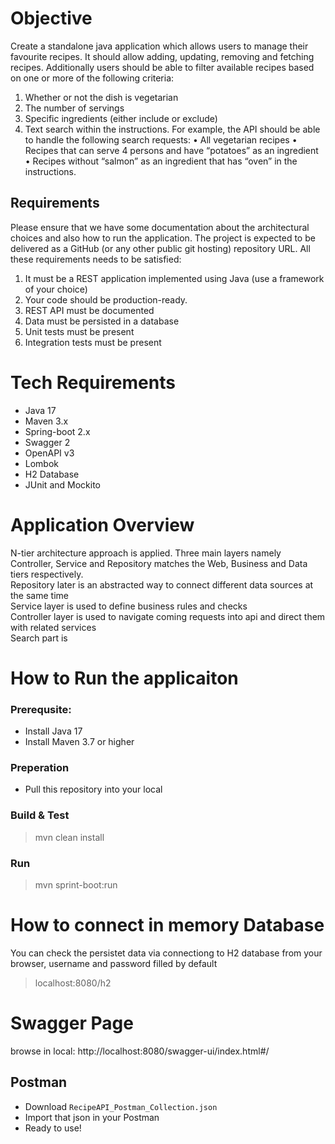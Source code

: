 # Objective
Create a standalone java application which allows users to manage their favourite recipes. It should allow adding, updating, removing and fetching recipes. Additionally users should be able to filter available recipes based on one or more of the following criteria:
1. Whether or not the dish is vegetarian
2. The number of servings
3. Specific ingredients (either include or exclude)
4. Text search within the instructions.
For example, the API should be able to handle the following search requests:
• All vegetarian recipes
• Recipes that can serve 4 persons and have “potatoes” as an ingredient
• Recipes without “salmon” as an ingredient that has “oven” in the instructions.
## Requirements
Please ensure that we have some documentation about the architectural choices and also how to run the application. The project is expected to be delivered as a GitHub (or any other public git hosting) repository URL.
All these requirements needs to be satisfied:
1. It must be a REST application implemented using Java (use a framework of your choice)
2. Your code should be production-ready.
3. REST API must be documented
4. Data must be persisted in a database
5. Unit tests must be present
6. Integration tests must be present

# Tech Requirements
- Java 17
- Maven 3.x
- Spring-boot 2.x
- Swagger 2
- OpenAPI v3
- Lombok
- H2 Database
- JUnit and Mockito

# Application Overview
N-tier architecture approach is applied. Three main layers namely Controller, Service and Repository matches the Web, Business and Data tiers respectively.<br />
Repository later is an abstracted way to connect different data sources at the same time
<br />
Service layer is used to define business rules and checks
<br />
Controller layer is used to navigate coming requests into api and direct them with related services
<br />
Search part is 

# How to Run the applicaiton
### Prerequsite:
- Install Java 17
- Install Maven 3.7 or higher 

### Preperation
- Pull this repository into your local

### Build & Test
> mvn clean install

### Run
> mvn sprint-boot:run

# How to connect in memory Database
You can check the persistet data via connectiong to H2 database from your browser, username and password filled by default
> localhost:8080/h2

# Swagger Page
browse in local: http://localhost:8080/swagger-ui/index.html#/

## Postman
- Download `RecipeAPI_Postman_Collection.json`
- Import that json in your Postman
- Ready to use! 






